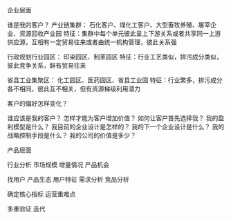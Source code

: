 企业层面

  谁是我的客户？
产业链集群：  石化客户、煤化工客户、大型畜牧养殖、屠宰企业、资源回收产业园
特征：集群中每个单元彼此呈上下游关系或者共享同一上游供应源，互相有一定贸易往来或者由统一机构管理，彼此关系强

行政规划行业园区： 印染园区、制革园区
特征：行业工艺类似，排污成分类似，彼此竞争关系，鲜有贸易往来

省县工业集聚区：  化工园区、医药园区、省县工业园
特征：行业繁多，排污成分各不相同，彼此互不相关，但有资源梯级利用潜力

  客户的偏好怎样变化？

  谁应该是我的客户？
  怎样才能为客户增加价值？
  如何让客户首先选择我？
  我的盈利模型是什么？
  我目前的企业设计是怎样的？
  我的下一个企业设计是什么？
  我的战略控制手段是什么？
  我的公司的价值是多少？

产品层面

行业分析
  市场规模
  增量情况
  产品机会

找用户
  产品生态
  用户特征
  需求分析
  竞品分析

确定核心指标
  运营重难点

多重验证
  迭代
